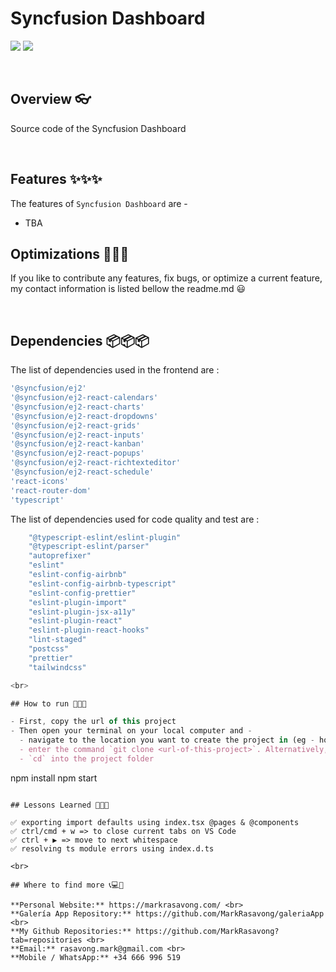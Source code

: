 # Syncfusion Dashboard

![](https://img.shields.io/badge/Name-SyncfusionDashboard-brightgreen?style=plastic&labelColor=inactive)
![](https://img.shields.io/badge/Version-v0.1-blueviolet?style=plastic&labelColor=inactive)

<br>

## Overview 👓

Source code of the Syncfusion Dashboard

<br>

## Features ✨✨✨

The features of `Syncfusion Dashboard` are -

- TBA
  <br>

## Optimizations 🔧🔧🔧

If you like to contribute any features, fix bugs, or optimize a current feature, my contact information is listed bellow the readme.md 😃

<br>

## Dependencies 📦📦📦

The list of dependencies used in the frontend are :

```javascript
'@syncfusion/ej2'
'@syncfusion/ej2-react-calendars'
'@syncfusion/ej2-react-charts'
'@syncfusion/ej2-react-dropdowns'
'@syncfusion/ej2-react-grids'
'@syncfusion/ej2-react-inputs'
'@syncfusion/ej2-react-kanban'
'@syncfusion/ej2-react-popups'
'@syncfusion/ej2-react-richtexteditor'
'@syncfusion/ej2-react-schedule'
'react-icons'
'react-router-dom'
'typescript'
```

The list of dependencies used for code quality and test are :

```javascript
    "@typescript-eslint/eslint-plugin"
    "@typescript-eslint/parser"
    "autoprefixer"
    "eslint"
    "eslint-config-airbnb"
    "eslint-config-airbnb-typescript"
    "eslint-config-prettier"
    "eslint-plugin-import"
    "eslint-plugin-jsx-a11y"
    "eslint-plugin-react"
    "eslint-plugin-react-hooks"
    "lint-staged"
    "postcss"
    "prettier"
    "tailwindcss"

<br>

## How to run 🚀🚀🚀

- First, copy the url of this project
- Then open your terminal on your local computer and -
  - navigate to the location you want to create the project in (eg - home or c:/)
  - enter the command `git clone <url-of-this-project>`. Alternatively, you can provide the name of the folder you want git to clone the project to with `git clone <url-of-this-project> <name-of-folder>`
  - `cd` into the project folder
```

npm install
npm start

```

## Lessons Learned 🏫🏫🏫

✅ exporting import defaults using index.tsx @pages & @components
✅ ctrl/cmd + w => to close current tabs on VS Code
✅ ctrl + ▶ => move to next whitespace
✅ resolving ts module errors using index.d.ts

<br>

## Where to find more 📞💻📧

**Personal Website:** https://markrasavong.com/ <br>
**Galería App Repository:** https://github.com/MarkRasavong/galeriaApp <br>
**My Github Repositories:** https://github.com/MarkRasavong?tab=repositories <br>
**Email:** rasavong.mark@gmail.com <br>
**Mobile / WhatsApp:** +34 666 996 519
```
